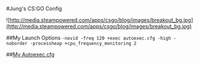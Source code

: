 #Jung's CS:GO Config

![http://media.steampowered.com/apps/csgo/blog/images/breakout_bg.jpg](http://media.steampowered.com/apps/csgo/blog/images/breakout_bg.jpg)

##My Launch Options
`-novid -freq 120 +exec autoexec.cfg -high -noborder -processheap +cpu_frequency_monitoring 2`

##[My Autoexec.cfg](https://github.com/jung3o/Jung3o/tree/master/csgo/autoexec.cfg)
